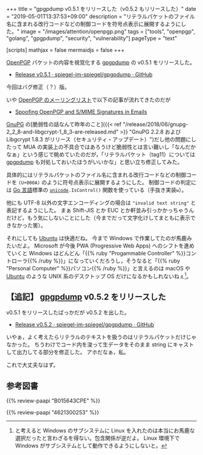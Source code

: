+++
title = "gpgpdump v0.5.1 をリリースした（v0.5.2 もリリースした）"
date =  "2019-05-01T13:37:53+09:00"
description = "リテラルパケットのファイル名に含まれる改行コードなどの制御コードを符号点表示に展開するようにした。"
image = "/images/attention/openpgp.png"
tags = ["tools", "openpgp", "golang", "gpgpdump", "security", "vulnerability"]
pageType = "text"

[scripts]
  mathjax = false
  mermaidjs = false
+++

[OpenPGP] パケットの内容を視覚化する [gpgpdump] の v0.5.1 をリリースした。

- [Release v0.5.1 · spiegel-im-spiegel/gpgpdump · GitHub](https://github.com/spiegel-im-spiegel/gpgpdump/releases/tag/v0.5.1)

今回はバグ修正（？）版。

いや [OpenPGP のメーリングリスト](https://www.ietf.org/mailman/listinfo/openpgp)で以下の記事が流れてきたのだが

- [Spoofing OpenPGP and S/MIME Signatures in Emails](https://mailarchive.ietf.org/arch/msg/openpgp/_JZSrjvFaoPMJoV-z8Lz5hYLtBM)

[GnuPG] の[脆弱性の話なんて昨年のこと]({{< ref "/release/2018/06/gnupg-2_2_8-and-libgcrypt-1_8_3-are-released.md" >}} "GnuPG 2.2.8 および Libgcrypt 1.8.3 がリリース（セキュリティ・アップデート）")だし他の問題にしたって MUA の実装上の不具合ではあろうけど脆弱性とは言い難いし「なんだかなぁ」という感じで眺めていたのだが，「リテラルパケット（tag11）については [gpgpdump] も対処しておいたほうがいいかな」と思い立ち修正してみた。

具体的にはリテラルパケットのファイル名に含まれる改行コードなどの制御コードを `(U+000A)` のように符号点表示に展開するようにした。
制御コードの判定には [Go 言語]標準の [`unicode`]`.IsControl()` 関数を使っている（手抜き実装`w`）。

他にも UTF-8 以外の文字エンコーディングの場合は `"invalid text string"` と表記するようにした。
まぁ Shift-JIS とか EUC とか軒並み引っかかっちゃうんだけど，もう気にしないことにした（今までだって文字化けしてまともに表示できなかった筈）。

それにしても [Ubuntu] は快適だね。
今まで Windows で作業してたのが馬鹿みたいだよ。
Microsoft が今後 PWA (Progressive Web Apps) へのシフトを進めていくと Windows はどんどん「{{% ruby "Progammable Controller" %}}コントローラ{{% /ruby %}}」になっていくだろうし，そうなると「{{% ruby "Personal Computer" %}}パソコン{{% /ruby %}}」と言えるのは macOS や [Ubuntu] のような UNIX 系のデスクトップ OS だけになるかもしれないねぇ[^subs1]。

[^subs1]: と考えると Windows のサブシステムに Linux を入れたのは本当にお馬鹿な選択だったと言わざるを得ない。包含関係が逆だよ。 Linux 環境下で Windows がサブシステムとして動作できるようにしないと。

## 【追記】 [gpgpdump] v0.5.2 をリリースした

v0.5.1 をリリースしたばっかだが v0.5.2 を出した。

- [Release v0.5.2 · spiegel-im-spiegel/gpgpdump · GitHub](https://github.com/spiegel-im-spiegel/gpgpdump/releases/tag/v0.5.2)

いやぁ，よく考えたらリテラルのテキストを扱うのはリテラルパケットだけじゃなかった。
ちうわけでコード内を浚って生データをそのまま string にキャストして出力してる部分を修正した。
アホだなぁ，私。

これで大丈夫なはず。

[gpgpdump]: https://github.com/spiegel-im-spiegel/gpgpdump "spiegel-im-spiegel/gpgpdump: OpenPGP packet visualizer"
[`gpgpdump`]: https://github.com/spiegel-im-spiegel/gpgpdump "spiegel-im-spiegel/gpgpdump: OpenPGP packet visualizer"
[pgpdump]: http://www.mew.org/~kazu/proj/pgpdump/ "pgpdump"
[OpenPGP]: http://openpgp.org/
[GnuPG]: https://gnupg.org/ "The GNU Privacy Guard"
[RFC 4880]: https://tools.ietf.org/html/rfc4880 "RFC 4880 - OpenPGP Message Format"
[RFC 4880bis]: https://datatracker.ietf.org/doc/draft-ietf-openpgp-rfc4880bis/ "draft-ietf-openpgp-rfc4880bis - OpenPGP Message Format"
[Go 言語]: https://golang.org/ "The Go Programming Language"
[`unicode`]: https://golang.org/pkg/unicode/ "unicode - The Go Programming Language"
[Ubuntu]: https://www.ubuntu.com/ "The leading operating system for PCs, IoT devices, servers and the cloud | Ubuntu"

## 参考図書

{{% review-paapi "B015643CPE" %}} <!-- 暗号技術入門 第3版 -->

{{% review-paapi "4621300253" %}} <!-- プログラミング言語Go -->
